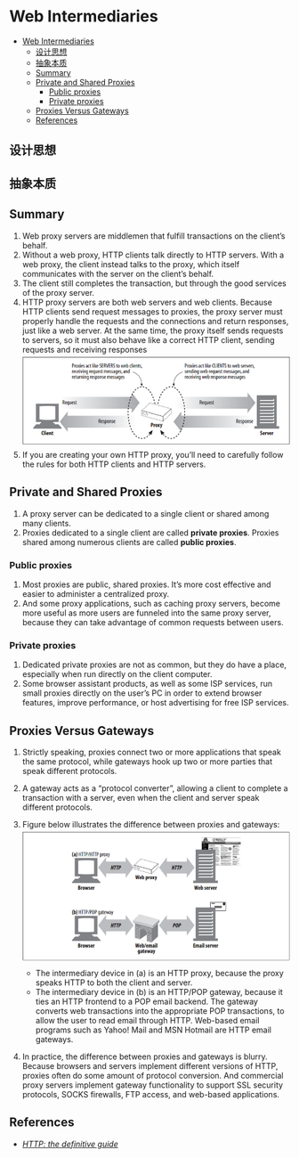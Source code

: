 # Web Intermediaries


<!-- TOC -->

- [Web Intermediaries](#web-intermediaries)
    - [设计思想](#%E8%AE%BE%E8%AE%A1%E6%80%9D%E6%83%B3)
    - [抽象本质](#%E6%8A%BD%E8%B1%A1%E6%9C%AC%E8%B4%A8)
    - [Summary](#summary)
    - [Private and Shared Proxies](#private-and-shared-proxies)
        - [Public proxies](#public-proxies)
        - [Private proxies](#private-proxies)
    - [Proxies Versus Gateways](#proxies-versus-gateways)
    - [References](#references)

<!-- /TOC -->


## 设计思想


## 抽象本质


## Summary
1. Web proxy servers are middlemen that fulfill transactions on the client’s behalf.
2. Without a web proxy, HTTP clients talk directly to HTTP servers. With a web proxy, the client instead talks to the proxy, which itself communicates with the server on the client’s behalf. 
3. The client still completes the transaction, but through the good services of the proxy server.
4. HTTP proxy servers are both web servers and web clients. Because HTTP clients send request messages to proxies, the proxy server must properly handle the requests and the connections and return responses, just like a web server. At the same time, the proxy itself sends requests to servers, so it must also behave like a correct HTTP client, sending requests and receiving responses 
    <img src="./images/01.png" width="600" style="display: block; margin: 5px 0 10px 0;" />
5. If you are creating your own HTTP proxy, you’ll need to carefully follow the rules for both HTTP clients and HTTP servers.


## Private and Shared Proxies
1. A proxy server can be dedicated to a single client or shared among many clients.
2. Proxies dedicated to a single client are called **private proxies**. Proxies shared among numerous clients are called **public proxies**.

### Public proxies
1. Most proxies are public, shared proxies. It’s more cost effective and easier to administer a centralized proxy. 
2. And some proxy applications, such as caching proxy servers, become more useful as more users are funneled into the same proxy server, because they can take advantage of common requests between users.

### Private proxies
1. Dedicated private proxies are not as common, but they do have a place, especially when run directly on the client computer. 
2. Some browser assistant products, as well as some ISP services, run small proxies directly on the user’s PC in order to extend browser features, improve performance, or host advertising for free ISP services.
        

## Proxies Versus Gateways
1. Strictly speaking, proxies connect two or more applications that speak the same protocol, while gateways hook up two or more parties that speak different protocols. 
2. A gateway acts as a “protocol converter”, allowing a client to complete a transaction with a server, even when the client and server speak different protocols.
3. Figure below illustrates the difference between proxies and gateways:
    <img src="./images/02.png" width="600" style="display: block; margin: 5px 0 10px 0;" />
    
    * The intermediary device in (a) is an HTTP proxy, because the proxy speaks HTTP to both the client and server.
    * The intermediary device in (b) is an HTTP/POP gateway, because it ties an HTTP frontend to a POP email backend. The gateway converts web transactions into the appropriate POP transactions, to allow the user to read email through HTTP. Web-based email programs such as Yahoo! Mail and MSN Hotmail are HTTP email gateways.
4. In practice, the difference between proxies and gateways is blurry. Because browsers and servers implement different versions of HTTP, proxies often do some amount of protocol conversion. And commercial proxy servers implement gateway functionality to support SSL security protocols, SOCKS firewalls, FTP access, and web-based applications. 


## References
* [*HTTP: the definitive guide*](https://book.douban.com/subject/1440226/)